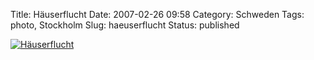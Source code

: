 Title: Häuserflucht
Date: 2007-02-26 09:58
Category: Schweden
Tags: photo, Stockholm
Slug: haeuserflucht
Status: published

[![Häuserflucht](/pic/fonstrar_s.jpg "Häuserflucht")](/pic/fonstrar_l.jpg)

